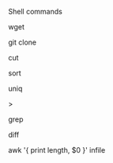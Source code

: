 Shell commands

wget

git clone

cut

sort 

uniq

\>

grep

diff

awk '{ print length, $0 }' infile 
